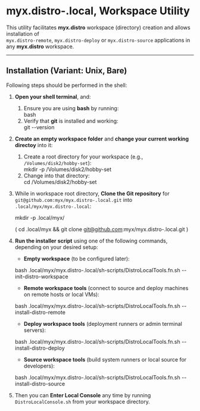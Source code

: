 # myx.distro-.local, Workspace Utility

This utility facilitates **myx.distro** workspace (directory) creation and allows installation of  
`myx.distro-remote`, `myx.distro-deploy` or `myx.distro-source` applications in any **myx.distro** workspace.

---

## Installation (Variant: Unix, Bare)

Following steps should be performed in the shell:

1. **Open your shell terminal**, and:  
   1. Ensure you are using **bash** by running:  
      bash  
   2. Verify that **git** is installed and working:  
      git --version

2. **Create an empty workspace folder** and **change your current working directoy** into it:  
   1. Create a root directory for your workspace (e.g., `/Volumes/disk2/hobby-set`):  
      mkdir -p /Volumes/disk2/hobby-set  
   2. Change into that directory:  
      cd /Volumes/disk2/hobby-set

3. While in workspace root directory, **Clone the Git repository** for 
   `git@github.com:myx/myx.distro-.local.git` into  
   `.local/myx/myx.distro-.local`:  

	mkdir -p .local/myx/  

	( cd .local/myx && git clone git@github.com:myx/myx.distro-.local.git )

4. **Run the installer script** using one of the following commands, depending on your desired setup:

   - **Empty workspace** (to be configured later):  

	bash .local/myx/myx.distro-.local/sh-scripts/DistroLocalTools.fn.sh --init-distro-workspace

   - **Remote workspace tools** (connect to source and deploy machines on remote hosts or local VMs):  

	bash .local/myx/myx.distro-.local/sh-scripts/DistroLocalTools.fn.sh --install-distro-remote

   - **Deploy workspace tools** (deployment runners or admin terminal servers):  

	bash .local/myx/myx.distro-.local/sh-scripts/DistroLocalTools.fn.sh --install-distro-deploy

   - **Source workspace tools** (build system runners or local source for developers):  

	bash .local/myx/myx.distro-.local/sh-scripts/DistroLocalTools.fn.sh --install-distro-source

5. Then you can **Enter Local Console** any time by running `DistroLocalConsole.sh` from
   your workspace directory. 
